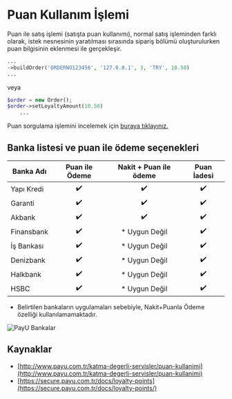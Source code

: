 # Puan Kullanım İşlemi
Puan ile satış işlemi (satışta puan kullanımı), normal satış işleminden farklı olarak, istek nesnesinin yaratılması sırasında sipariş bölümü oluşturulurken puan bilgisinin eklenmesi ile gerçekleşir.

```php
...
->buildOrder('ORDERNO123456', '127.0.0.1', 3, 'TRY', 10.50)
...
```

veya


```php
$order = new Order();
$order->setLoyaltyAmount(10.50)
    ...
```

Puan sorgulama işlemini incelemek için [buraya tıklayınız.](/docs/puan_sorgulama.md)

## Banka listesi ve puan ile ödeme seçenekleri

|  Banka Adı |    Puan ile Ödeme   | Nakit + Puan ile ödeme  |     Puan İadesi    |
|------------|:-------------------:|:-----------------------:|:------------------:|
|Yapı Kredi  | :heavy_check_mark:  |   :heavy_check_mark:    | :heavy_check_mark: |
|Garanti     | :heavy_check_mark:  |   :heavy_check_mark:    | :heavy_check_mark: |
|Akbank      | :heavy_check_mark:  |   :heavy_check_mark:    | :heavy_check_mark: |
|Finansbank  | :heavy_check_mark:  |   * Uygun Değil         | :heavy_check_mark: |
|İş Bankası  | :heavy_check_mark:  |   * Uygun Değil         | :heavy_check_mark: |
|Denizbank   | :heavy_check_mark:  |   * Uygun Değil         | :heavy_check_mark: |
|Halkbank    | :heavy_check_mark:  |   * Uygun Değil         | :heavy_check_mark: |
|HSBC        | :heavy_check_mark:  |   * Uygun Değil         | :heavy_check_mark: |

* Belirtilen bankaların uygulamaları sebebiyle, Nakit+Puanla Ödeme özelliği kullanılamamaktadır.

![PayU Bankalar](http://www.payu.com.tr/sites/turkey/files/pictures/bankalar2.png "PayU Bankalar")

## Kaynaklar
- [http://www.payu.com.tr/katma-degerli-servisler/puan-kullanimi](http://www.payu.com.tr/katma-degerli-servisler/puan-kullanimi)
- [https://secure.payu.com.tr/docs/loyalty-points](https://secure.payu.com.tr/docs/loyalty-points/)



